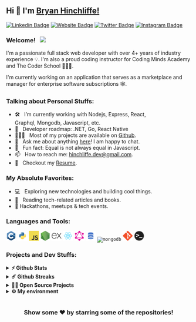 ## Hi 👋 I'm [Bryan Hinchliffe!](https://github.com/Yukezter/)

[![Linkedin Badge](https://img.shields.io/badge/-LinkedIn-0e76a8?style=flat-square&logo=Linkedin&logoColor=white)](https://linkedin.com/in/bryan-hinchliffe)
[![Website Badge](https://img.shields.io/badge/Website-3b5998?style=flat-square&logo=google-chrome&logoColor=white)](http://bryanhinchliffe.com)
[![Twitter Badge](https://img.shields.io/badge/-Twitter-00acee?style=flat-square&logo=Twitter&logoColor=white)](https://twitter.com)
[![Instagram Badge](https://img.shields.io/badge/-Instagram-e4405f?style=flat-square&logo=Instagram&logoColor=white)](https://instagram.com/)

### Welcome! &nbsp; ![](https://visitor-badge.glitch.me/badge?page_id=Yukezter.Yukezter&style=flat-square&color=0088cc)

I'm a passionate full stack web developer with over 4+ years of industry experience 💡. I'm also a proud coding instructor for Coding Minds Academy and The Coder School 👨🏻‍💻.

I'm currently working on an application that serves as a marketplace and manager for enterprise software subscriptions 🕸️.

### Talking about Personal Stuffs:

- 🛠 &nbsp; I’m currently working with Nodejs, Express, React, <br /> Graphql, Mongodb, Javascript, etc.
- 🚀 &nbsp; Developer roadmap: .NET, Go, React Native
- 👨🏻‍💻 &nbsp; Most of my projects are available on [Github](https://github.com/Yukezter).
- 💬 &nbsp; Ask me about anything [here](https://github.com/Yukezter/Yukezter/issues/1)! I am happy to chat.
- 👾 &nbsp; Fun fact: Equal is not always equal in Javascript.
- 📫 &nbsp; How to reach me: hinchliffe.dev@gmail.com.
- 📝 &nbsp; Checkout my [Resume](https://github.com/Yukezter/Yukezter/blob/master/resume.pdf).

### My Absolute Favorites:

- 💻 &nbsp; Exploring new technologies and building cool things.
- 📰 &nbsp; Reading tech-related articles and books.
- 🍕 Hackathons, meetups & tech events.

### Languages and Tools:

<code><img height="27" src="https://raw.githubusercontent.com/github/explore/80688e429a7d4ef2fca1e82350fe8e3517d3494d/topics/cpp/cpp.png" alt="cpp"></code>
<code><img height="27" src="https://raw.githubusercontent.com/github/explore/80688e429a7d4ef2fca1e82350fe8e3517d3494d/topics/python/python.png" alt="python"></code>
<code><img height="27" src="https://raw.githubusercontent.com/github/explore/80688e429a7d4ef2fca1e82350fe8e3517d3494d/topics/javascript/javascript.png" alt="javascript"></code>
<code><img height="27" src="https://raw.githubusercontent.com/github/explore/80688e429a7d4ef2fca1e82350fe8e3517d3494d/topics/nodejs/nodejs.png" alt="nodejs"></code>
<code><img height="27" src="https://raw.githubusercontent.com/devicons/devicon/master/icons/express/express-original.svg" alt="expressjs"></code>
<code><img height="27" src="https://raw.githubusercontent.com/github/explore/80688e429a7d4ef2fca1e82350fe8e3517d3494d/topics/react/react.png" alt="react"></code>
<code><img height="27" src="https://raw.githubusercontent.com/github/explore/80688e429a7d4ef2fca1e82350fe8e3517d3494d/topics/graphql/graphql.png" alt="graphql"></code>
<code><img height="27" src="https://raw.githubusercontent.com/github/explore/80688e429a7d4ef2fca1e82350fe8e3517d3494d/topics/sql/sql.png" alt="sql"></code>
<code><img height="27" src="https://encrypted-tbn0.gstatic.com/images?q=tbn%3AANd9GcSTTzPAw-55ssm1Im594xYZ9eRQu2JylrkYLg&usqp=CAU" alt="mongodb"></code>
<code><img height="27" src="https://raw.githubusercontent.com/devicons/devicon/master/icons/git/git-original.svg" alt="git"></code>
<code><img height="27" src="https://raw.githubusercontent.com/github/explore/80688e429a7d4ef2fca1e82350fe8e3517d3494d/topics/terminal/terminal.png" alt="terminal"></code>


### Projects and Dev Stuffs:

<details>	
  <summary><b>⚡ Github Stats</b></summary>

  <br />
  <img height="180em" src="https://github-readme-stats.vercel.app/api?username=Yukezter&show_icons=true&hide_border=true&&count_private=true&include_all_commits=true" />
  <img height="180em" src="https://github-readme-stats.vercel.app/api/top-langs/?username=Yukezter&&show_icons=true&hide_border=true&layout=compact&langs_count=8"/>
</details>

<details>	
  <summary><b>☄️ Github Streaks</b></summary>

  <br />
  <img height="180em" src="https://github-readme-streak-stats.herokuapp.com/?user=Yukezter&hide_border=true" />
</details>

<details>
  <summary><b>🧑‍🚀 Open Source Projects</b></summary>

  <br />
  <table>
    <thead align="center">
      <tr border: none;>
        <td><b>💻 Projects</b></td>
        <td><b>🌟 Stars</b></td>
        <td><b>🍴 Forks</b></td>
        <td><b>🐛 Issues</b></td>
        <td><b>🔔 Pull Requests</b></td>
        <td><b>👨‍💻 Language</b></td>
      </tr>
    </thead>
    <tbody>
      <tr>
	      <td><a href="https://github.com/Yukezter/dinder"><b>🚀 Dinder</b></a></td>
        <td><img alt="Stars" src="https://img.shields.io/github/stars/Yukezter/dinder?style=flat-square&labelColor=343b41"/></td>
        <td><img alt="Forks" src="https://img.shields.io/github/forks/Yukezter/dinder?style=flat-square&labelColor=343b41"/></td>
        <td><img alt="Issues" src="https://img.shields.io/github/issues/Yukezter/dinder?style=flat-square"/></td>
        <td><img alt="Pull Requests" src="https://img.shields.io/github/issues-pr/Yukezter/dinder?style=flat-square"/></td>
        <td><img alt="Language" src="https://img.shields.io/github/languages/top/Yukezter/dinder?style=flat-square"/></td>
      </tr>
      <tr>
	      <td><a href="https://github.com/Yukezter/joblog"><b>💸 JobLog</b></a></td>
        <td><img alt="Stars" src="https://img.shields.io/github/stars/Yukezter/joblog?style=flat-square&labelColor=343b41"/></td>
        <td><img alt="Forks" src="https://img.shields.io/github/forks/Yukezter/joblog?style=flat-square&labelColor=343b41"/></td>
        <td><img alt="Issues" src="https://img.shields.io/github/issues/Yukezter/joblog?style=flat-square"/></td>
        <td><img alt="Pull Requests" src="https://img.shields.io/github/issues-pr/Yukezter/joblog?style=flat-square"/></td>
        <td><img alt="Language" src="https://img.shields.io/github/languages/top/Yukezter/joblog?label=javascript&style=flat-square"/></td>
      </tr>
      <tr>
	      <td><a href="https://github.com/Yukezter/yt-summarizer"><b>👨🏻‍💻 TheNodeCourse</b></a></td>
        <td><img alt="Stars" src="https://img.shields.io/github/stars/Yukezter/yt-summarizer?style=flat-square&labelColor=343b41"/></td>
        <td><img alt="Forks" src="https://img.shields.io/github/forks/Yukezter/yt-summarizer?style=flat-square&labelColor=343b41"/></td>
        <td><img alt="Issues" src="https://img.shields.io/github/issues/Yukezter/yt-summarizer?style=flat-square"/></td>
        <td><img alt="Pull Requests" src="https://img.shields.io/github/issues-pr/Yukezter/yt-summarizer?style=flat-square"/></td>
        <td><img alt="Language" src="https://img.shields.io/github/languages/top/Yukezter/yt-summarizer?style=flat-square"/></td> 
      </tr>
    </tbody>
  </table>
  <br />
</details>
 
<details>	
  <br />
  <summary><b>⚙️ My environment</b></summary>
  	<ul>
  	    <li><b>OS:</b> Windows 10</li>
	    <li><b>Laptop: </b> Windows Surface Laptop (i7)</li>
  	    <li><b>Browser: </b> Firefox Web Browser</li>
	    <li><b>Terminal: </b> ZSH: Oh My Zsh (PowerLevel10k)</li>
	    <li><b>Code Editor:</b> VSCode - The best editor out there.</li>
	    <li><b>To Stay Updated:</b> Dev.to, Medium, Linkedin and Twitter.</li>
	    <br />
	⚛️ Checkout My VSCode Configrations <a href="https://gist.github.com/Yukezter/039b1dc5a7cdcb007ab3691814d53130">Here</a>.
	</ul>	
</details>

#

<div align="center">

### Show some ❤️ by starring some of the repositories!

</div>
